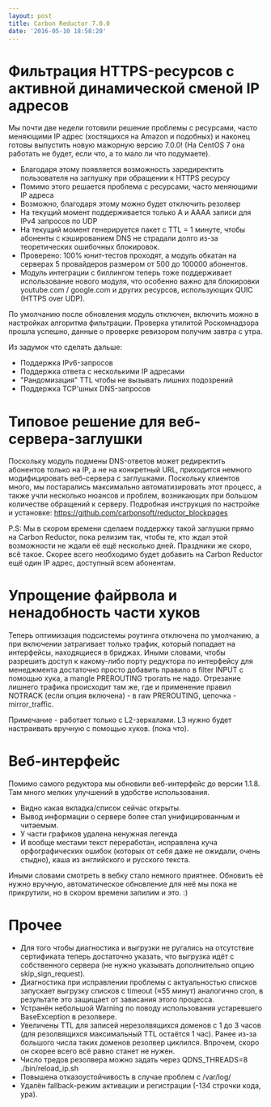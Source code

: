 ```yaml
---
layout: post
title: Carbon Reductor 7.0.0
date: '2016-05-10 18:58:20'
---
```


# Фильтрация HTTPS-ресурсов с активной динамической сменой IP адресов

Мы почти две недели готовили решение проблемы с ресурсами, часто меняющими IP адрес (хостящихся на Amazon и подобных) и наконец готовы выпустить новую мажорную версию 7.0.0! (На CentOS 7 она работать не будет, если что, а то мало ли что подумаете).

- Благодаря этому появляется возможность заредиректить пользователя на заглушку при обращении к HTTPS ресурсу
- Помимо этого решается проблема с ресурсами, часто меняющими IP адреса
- Возможно, благодаря этому можно будет отключить резолвер
- На текущий момент поддерживается только A и AAAA записи для IPv4 запросов по UDP
- На текущий момент генерируется пакет с TTL = 1 минуте, чтобы абоненты с кэшированием DNS не страдали долго из-за теоретических ошибочных блокировок.
- Проверено: 100% юнит-тестов проходят, а модуль обкатан на серверах 5 провайдеров размером от 500 до 100000 абонентов.
- Модуль интеграции с биллингом теперь тоже поддерживает использование нового модуля, что особенно важно для блокировки youtube.com / google.com и других ресурсов, использующих QUIC (HTTPS over UDP).

По умолчанию после обновления модуль отключен, включить можно в настройках алгоритма фильтрации. Проверка утилитой Роскомнадзора прошла успешно, данные о проверке ревизором получим завтра с утра.

Из задумок что сделать дальше:

- Поддержка IPv6-запросов
- Поддержка ответа с несколькими IP адресами
- "Рандомизация" TTL чтобы не вызывать лишних подозрений
- Поддержка TCP'шных DNS-запросов

# Типовое решение для веб-сервера-заглушки

Поскольку модуль подмены DNS-ответов может редиректить абонентов только на IP, а не на конкретный URL, приходится немного модифицировать веб-сервера с заглушками. Поскольку клиентов много, мы постарались максимально автоматизировать этот процесс, а также учли несколько нюансов и проблем, возникающих при большом количестве обращений к серверу. Подробная инструкция по настройке и установке: https://github.com/carbonsoft/reductor_blockpages

P.S: Мы в скором времени сделаем поддержку такой заглушки прямо на Carbon Reductor, пока релизим так, чтобы те, кто ждал этой возможности не ждали её ещё несколько дней. Праздники же скоро, всё такое. Скорее всего необходимо будет добавить на Carbon Reductor ещё один IP адрес, доступный всем абонентам.

# Упрощение файрвола и ненадобность части хуков

Теперь оптимизация подсистемы роутинга отключена по умолчанию, а при включении затрагивает только трафик, который попадает на интерфейсы, находящиеся в бриджах. Иными словами, чтобы разрешить доступ к какому-либо порту редуктора по интерфейсу для менеджмента достаточно просто добавить правило в filter INPUT с помощью хука, а mangle PREROUTING трогать не надо. Отрезание лишнего трафика происходит там же, где и применение правил NOTRACK (если опция включена) - в raw PREROUTING, цепочка - mirror_traffic.

Примечание - работает только с L2-зеркалами. L3 нужно будет настраивать вручную с помощью хуков. (пока что).

# Веб-интерфейс

Помимо самого редуктора мы обновили веб-интерфейс до версии 1.1.8. Там много мелких улучшений в удобстве использования.

- Видно какая вкладка/список сейчас открыты.
- Вывод информации о сервере более стал унифицированным и читаемым.
- У части графиков удалена ненужная легенда
- И вообще местами текст переработан, исправлена куча орфографических ошибок (которых от себя даже не ожидали, очень стыдно), каша из английского и русского текста.

Иными словами смотреть в вебку стало немного приятнее. Обновить её нужно вручную, автоматическое обновление для неё мы пока не прикрутили, но в скором времени запилим и это. :)

# Прочее

- Для того чтобы диагностика и выгрузки не ругались на отсутствие сертификата теперь достаточно указать, что выгрузка идёт с собственного сервера (не нужно указывать дополнительно опцию skip_sign_request).
- Диагностика при исправлении проблемы с актуальностью списков запускает выгрузку списков с timeout (≈55 минут) аналогично cron, в результате это защищает от зависания этого процесса.
- Устранён небольшой Warning по поводу использования устаревшего BaseException в резолвере.
- Увеличены TTL для записей нерезолвящихся доменов с 1 до 3 часов (для резолвящихся максимальный TTL остаётся 1 час). Ранее из-за большого числа таких доменов резолвер циклился. Впрочем, скоро он скорее всего всё равно станет не нужен.
- Число тредов резолвера можно задать через QDNS_THREADS=8 ./bin/reload_ip.sh
- Повышена отказоустойчивость в случае проблем с /var/log/
- Удалён fallback-режим активации и регистрации (-134 строчки кода, ура).